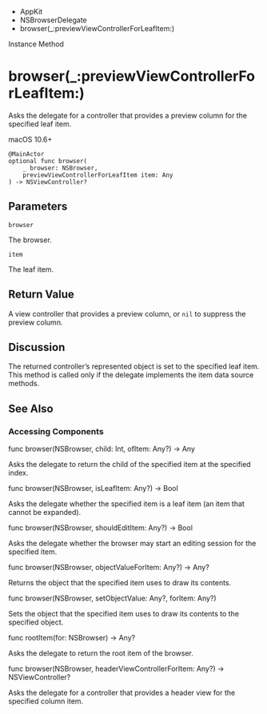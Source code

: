 

- AppKit
- NSBrowserDelegate
-  browser(\_:previewViewControllerForLeafItem:) 

Instance Method

# browser(\_:previewViewControllerForLeafItem:)

Asks the delegate for a controller that provides a preview column for the specified leaf item.

macOS 10.6+

``` source
@MainActor
optional func browser(
    _ browser: NSBrowser,
    previewViewControllerForLeafItem item: Any
) -> NSViewController?
```

## Parameters 

`browser`  

The browser.

`item`  

The leaf item.

## Return Value

A view controller that provides a preview column, or `nil` to suppress the preview column.

## Discussion

The returned controller’s represented object is set to the specified leaf item. This method is called only if the delegate implements the item data source methods.

## See Also

### Accessing Components

func browser(NSBrowser, child: Int, ofItem: Any?) -> Any

Asks the delegate to return the child of the specified item at the specified index.

func browser(NSBrowser, isLeafItem: Any?) -> Bool

Asks the delegate whether the specified item is a leaf item (an item that cannot be expanded).

func browser(NSBrowser, shouldEditItem: Any?) -> Bool

Asks the delegate whether the browser may start an editing session for the specified item.

func browser(NSBrowser, objectValueForItem: Any?) -> Any?

Returns the object that the specified item uses to draw its contents.

func browser(NSBrowser, setObjectValue: Any?, forItem: Any?)

Sets the object that the specified item uses to draw its contents to the specified object.

func rootItem(for: NSBrowser) -> Any?

Asks the delegate to return the root item of the browser.

func browser(NSBrowser, headerViewControllerForItem: Any?) -> NSViewController?

Asks the delegate for a controller that provides a header view for the specified column item.

